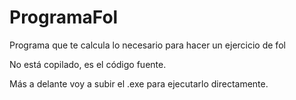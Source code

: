# ProgramaFol
Programa que te calcula lo necesario para hacer un ejercicio de fol

No está copilado, es el código fuente.

Más a delante voy a subir el .exe para ejecutarlo directamente.
